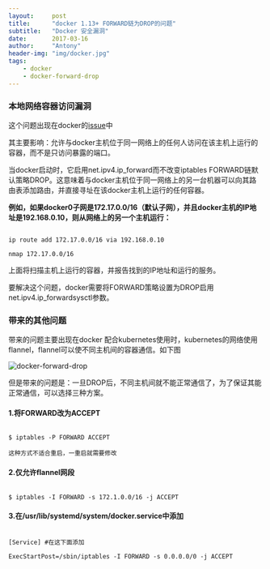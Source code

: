 ```yaml
---
layout:     post
title:      "docker 1.13+ FORWARD链为DROP的问题"
subtitle:   "Docker 安全漏洞"
date:       2017-03-16
author:     "Antony"
header-img: "img/docker.jpg"
tags:
    - docker
    - docker-forward-drop
---
```


### 本地网络容器访问漏洞
这个问题出现在docker的[issue](https://github.com/docker/docker/issues/14041)中

    

其主要影响：允许与docker主机位于同一网络上的任何人访问在该主机上运行的容器，而不是只访问暴露的端口。

  

当docker启动时，它启用net.ipv4.ip_forward而不改变iptables FORWARD链默认策略DROP。这意味着与docker主机位于同一网络上的另一台机器可以向其路由表添加路由，并直接寻址在该docker主机上运行的任何容器。

   

**例如，如果docker0子网是172.17.0.0/16（默认子网），并且docker主机的IP地址是192.168.0.10，则从网络上的另一个主机运行：**

```

ip route add 172.17.0.0/16 via 192.168.0.10

nmap 172.17.0.0/16

```

上面将扫描主机上运行的容器，并报告找到的IP地址和运行的服务。

要解决这个问题，docker需要将FORWARD策略设置为DROP启用net.ipv4.ip_forwardsysctl参数。

### 带来的其他问题

带来的问题主要出现在docker 配合kubernetes使用时，kubernetes的网络使用flannel，flannel可以使不同主机间的容器通信。如下图

![docker-forward-drop](http://obbogqhb1.bkt.clouddn.com/docker-bug.png)

但是带来的问题是：一旦DROP后，不同主机间就不能正常通信了，为了保证其能正常通信，可以选择三种方案。

#### 1.将FORWARD改为ACCEPT

```

$ iptables -P FORWARD ACCEPT

这种方式不适合重启，一重启就需要修改

```

#### 2.仅允许flannel网段

```

$ iptables -I FORWARD -s 172.1.0.0/16 -j ACCEPT

```

#### 3.在/usr/lib/systemd/system/docker.service中添加

```

[Service] #在这下面添加

ExecStartPost=/sbin/iptables -I FORWARD -s 0.0.0.0/0 -j ACCEPT

```
